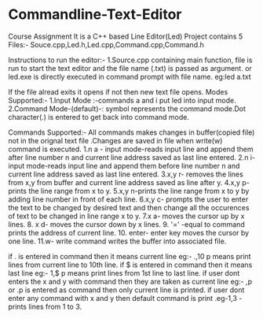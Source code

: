 # Commandline-Text-Editor
Course Assignment
It is a C++ based Line Editor(Led)
Project contains 5 Files:- Souce.cpp,Led.h,Led.cpp,Command.cpp,Command.h

Instructions to run the editor:-
1.Source.cpp containing main function, file is run to start the text editor and the file name (.txt) is passed as argument.
or 
led.exe is directly executed in command prompt with file name.
eg:led a.txt

If the file alread exits it opens if not then new text file opens.
Modes Supported:-
1.Input Mode :-commands a and i put led into input mode.
2.Command Mode-(default)-: symbol represents the command mode.Dot character(.) is entered to get back into command mode.

Commands Supported:-
All commands makes changes in buffer(copied file) not in the orignal text file .Changes are saved in file when write(w) command is executed.
1.n a - input mode-reads input line and append them after line number n and current line address saved as last line entered.
2.n i- input mode-reads input line and append them before line number n and current line address saved as last line entered.
3.x,y r- removes the lines from x,y from buffer and current line address saved as  line after y.
4.x,y p-prints the line range from x to y.
5.x,y n-prints the line range from x to y by adding line number in front of each line.
6.x,y c- prompts the user to enter the text to be changed by desired text and then change all the occurences of text to be changed in line         range x to y.
7.x a- moves the cursor up by x lines.
8. x d- moves the cursor down by  x lines.
9. '=' -equal to command prints the address of current line.
10. enter- enter key moves the cursor by one line.
11.w- write command writes the buffer into associated file.

if . is entered in command then it means current line eg:- .,10 p means print lines from current line to 10th line.
if $ is entered in command then it means last line eg:- 1,$ p means print lines from 1st line to last line.
if user dont enters the x and y with command  then they are taken as current line eg:- ,p or .p is entered as command then only current line is printed.
if user dont enter any command with x and y then default command is print .eg-1,3 -prints lines from 1 to 3.










